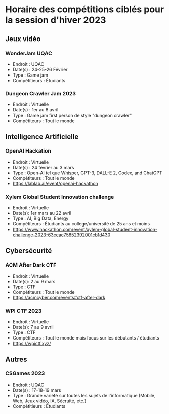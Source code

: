 # Horaire des compétitions ciblés pour la session d'hiver 2023

## Jeux vidéo

### WonderJam UQAC
- Endroit : UQAC
- Date(s) : 24-25-26 Février
- Type : Game jam
- Compétitieurs : Étudiants

### Dungeon Crawler Jam 2023
- Endroit : Virtuelle
- Date(s) : 1er au 8 avril
- Type : Game jam first person de style "dungeon crawler"
- Compétiteurs : Tout le monde

## Intelligence Artificielle

### OpenAI Hackation
- Endroit : Virtuelle
- Date(s) : 24 février au 3 mars
- Type : Open-AI tel que Whisper, GPT-3, DALL-E 2, Codex, and ChatGPT
- Compétiteurs : Tout le monde
- https://lablab.ai/event/openai-hackathon

### Xylem Global Student Innovation challenge
- Endroit : Virtuelle
- Date(s): 1er mars au 22 avril
- Type : AI, Big Data, Energy
- Compétiteurs : Étudiants au college/université de 25 ans et moins
- https://www.hackathon.com/event/xylem-global-student-innovation-challenge-2023-63ceac75852392001cb1d430

## Cybersécurité

### ACM After Dark CTF
- Endroit : Virtuelle
- Date(s): 2 au 9 mars
- Type : CTF
- Compétiteurs : Tout le monde
- https://acmcyber.com/events#ctf-after-dark

### WPI CTF 2023
- Endroit : Virtuelle
- Date(s): 7 au 9 avril
- Type : CTF
- Compétiteurs : Tout le monde mais focus sur les débutants / étudiants
- https://wpictf.xyz/

## Autres

### CSGames 2023
- Endroit : UQAC
- Date(s) : 17-18-19 mars
- Type : Grande variété sur toutes les sujets de l'informatique (Mobile, Web, Jeux vidéo, IA, Sécruité, etc.)
- Compétitieurs : Étudiants
